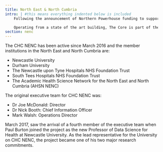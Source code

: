```yaml
---
title: North East & North Cumbria
intro: | #this means everything indented below is included
    Following the announcement of Northern Powerhouse funding to support the Connected Health Cities (CHC) initiative early in 2016, a CHC was established in the North East and North Cumbria (CHC NENC).

    Operating from a state of the art building, The Core is part of the Science Central initiative in the heart of Newcastle upon Tyne.
section: nenc
---
```


The CHC NENC has been active since March 2016 and the member institutions in the North East and North Cumbria are:

* Newcastle University
* Durham University
* The Newcastle upon Tyne Hospitals NHS Foundation Trust
* South Tees Hospitals NHS Foundation Trust
* The Academic Health Science Network for the North East and North  Cumbria (AHSN NENC)

The original executive team for CHC NENC was:

* Dr Joe McDonald: Director
* Dr Nick Booth: Chief Information Officer
* Mark Walsh: Operations Director

March 2017, saw the arrival of a fourth member of the executive team when Paul Burton joined the project as the new Professor of Data Science for Health at Newcastle University. As the lead representative for the University on CHC NENC, the project became one of his two major research commitments.

